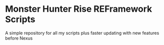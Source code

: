 # Monster Hunter Rise REFramework Scripts
A simple repository for all my scripts plus faster updating with new features before Nexus
